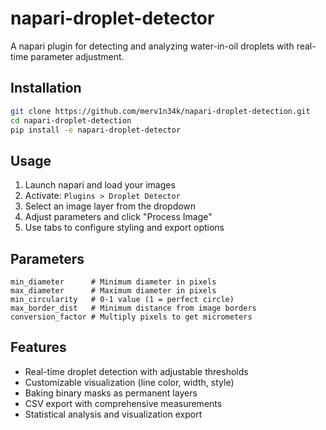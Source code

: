# napari-droplet-detector

A napari plugin for detecting and analyzing water-in-oil droplets with real-time parameter adjustment.

## Installation

```bash
git clone https://github.com/merv1n34k/napari-droplet-detection.git
cd napari-droplet-detection
pip install -e napari-droplet-detector
```

## Usage

1. Launch napari and load your images
2. Activate: `Plugins > Droplet Detector`
3. Select an image layer from the dropdown
4. Adjust parameters and click "Process Image"
5. Use tabs to configure styling and export options

## Parameters

```
min_diameter      # Minimum diameter in pixels
max_diameter      # Maximum diameter in pixels
min_circularity   # 0-1 value (1 = perfect circle)
max_border_dist   # Minimum distance from image borders
conversion_factor # Multiply pixels to get micrometers
```

## Features

- Real-time droplet detection with adjustable thresholds
- Customizable visualization (line color, width, style)
- Baking binary masks as permanent layers
- CSV export with comprehensive measurements
- Statistical analysis and visualization export

